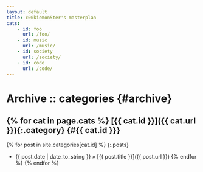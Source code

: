 ```yaml
---
layout: default
title: c00kiemon5ter's masterplan
cats:
    - id: foo
      url: /foo/
    - id: music
      url: /music/
    - id: society
      url: /society/
    - id: code
      url: /code/
---
```

Archive :: categories {#archive}
=====================
{% for cat in page.cats %}
[{{ cat.id }}]({{ cat.url }}){:.category} {#{{ cat.id }}}
-----------------------------
{% for post in site.categories[cat.id] %}
{:.posts}
* <span>{{ post.date | date_to_string }}</span> &#187; [{{ post.title }}]({{ post.url }})
{% endfor %}
{% endfor %}
